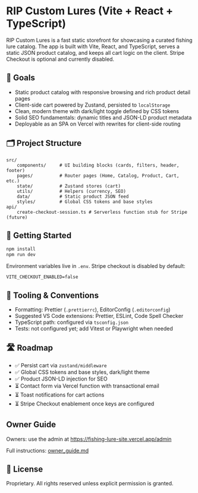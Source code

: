 # RIP Custom Lures (Vite + React + TypeScript)

RIP Custom Lures is a fast static storefront for showcasing a curated fishing lure catalog. The app is built with Vite, React, and TypeScript, serves a static JSON product catalog, and keeps all cart logic on the client. Stripe Checkout is optional and currently disabled.

## 🎯 Goals

- Static product catalog with responsive browsing and rich product detail pages
- Client-side cart powered by Zustand, persisted to `localStorage`
- Clean, modern theme with dark/light toggle defined by CSS tokens
- Solid SEO fundamentals: dynamic titles and JSON-LD product metadata
- Deployable as an SPA on Vercel with rewrites for client-side routing

## 🗂️ Project Structure

```
src/
	components/     # UI building blocks (cards, filters, header, footer)
	pages/          # Router pages (Home, Catalog, Product, Cart, etc.)
	state/          # Zustand stores (cart)
	utils/          # Helpers (currency, SEO)
	data/           # Static product JSON feed
	styles/         # Global CSS tokens and base styles
api/
	create-checkout-session.ts # Serverless function stub for Stripe (future)
```

## 🚀 Getting Started

```powershell
npm install
npm run dev
```

Environment variables live in `.env`. Stripe checkout is disabled by default:

```
VITE_CHECKOUT_ENABLED=false
```

## 🧰 Tooling & Conventions

- Formatting: Prettier (`.prettierrc`), EditorConfig (`.editorconfig`)
- Suggested VS Code extensions: Prettier, ESLint, Code Spell Checker
- TypeScript path: configured via `tsconfig.json`
- Tests: not configured yet; add Vitest or Playwright when needed

## 🛣️ Roadmap

- ✅ Persist cart via `zustand/middleware`
- ✅ Global CSS tokens and base styles, dark/light theme
- ✅ Product JSON-LD injection for SEO
- ⏳ Contact form via Vercel function with transactional email
- ⏳ Toast notifications for cart actions
- ⏳ Stripe Checkout enablement once keys are configured

 ## Owner Guide
Owners: use the admin at https://fishing-lure-site.vercel.app/admin

Full instructions: [owner_guide.md](./owner_guide.md)

## 📄 License

Proprietary. All rights reserved unless explicit permission is granted.

